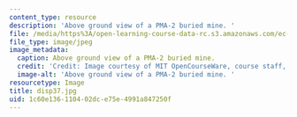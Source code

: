 ```yaml
---
content_type: resource
description: 'Above ground view of a PMA-2 buried mine. '
file: /media/https%3A/open-learning-course-data-rc.s3.amazonaws.com/ec-s06-design-for-demining-spring-2007/1c60e136110402dce75e4991a847250f_disp37.jpg
file_type: image/jpeg
image_metadata:
  caption: Above ground view of a PMA-2 buried mine.
  credit: 'Credit: Image courtesy of MIT OpenCourseWare, course staff, and students.'
  image-alt: 'Above ground view of a PMA-2 buried mine. '
resourcetype: Image
title: disp37.jpg
uid: 1c60e136-1104-02dc-e75e-4991a847250f
---
```


